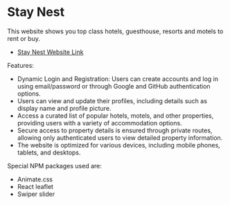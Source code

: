 # Stay Nest

This website shows you top class hotels, guesthouse, resorts and motels to rent or buy.

- [Stay Nest Website Link](https://staynest-d0d40.web.app/)

Features:
- Dynamic Login and Registration: Users can create accounts and log in using email/password or through Google and GitHub authentication options.
- Users can view and update their profiles, including details such as display name and profile picture.
- Access a curated list of popular hotels, motels, and other properties, providing users with a variety of accommodation options.
- Secure access to property details is ensured through private routes, allowing only authenticated users to view detailed property information.
- The website is optimized for various devices, including mobile phones, tablets, and desktops.

Special NPM packages used are:
- Animate.css
- React leaflet
- Swiper slider
